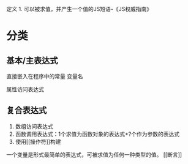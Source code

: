 定义
	1. 可以被求值，并产生一个值的JS短语-《JS权威指南》

# 分类
## 基本/主表达式
直接嵌入在程序中的常量
变量名

属性访问表达式
## 复合表达式
1. 数组访问表达式
2. 函数调用表达式：1个求值为函数对象的表达式+?个作为参数的表达式
3. 使用[[操作符]]构建

一个变量是形式最简单的表达式，可被求值为任何一种类型的值。
[[断言]]

